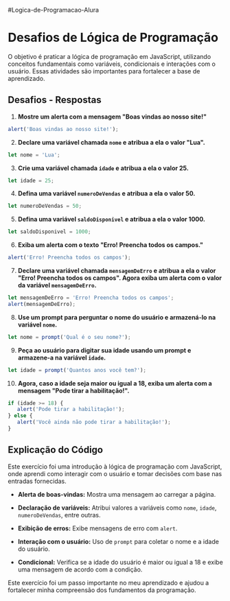#Logica-de-Programacao-Alura

# Desafios de Lógica de Programação

O objetivo é praticar a lógica de programação em JavaScript, utilizando conceitos fundamentais como variáveis, condicionais e interações com o usuário. Essas atividades são importantes para fortalecer a base de aprendizado.

## Desafios - Respostas

1. **Mostre um alerta com a mensagem "Boas vindas ao nosso site!"**


```js
alert('Boas vindas ao nosso site!');
```


2. **Declare uma variável chamada ````nome```` e atribua a ela o valor "Lua".**

```js
let nome = 'Lua';
```


3. **Crie uma variável chamada ```idade``` e atribua a ela o valor 25.**
   
```js
let idade = 25;
```


4. **Defina uma variável ```numeroDeVendas``` e atribua a ela o valor 50.**
   
```js
let numeroDeVendas = 50;
```


5. **Defina uma variável ```saldoDisponivel``` e atribua a ela o valor 1000.**
   
```js
let saldoDisponivel = 1000;
```


6. **Exiba um alerta com o texto "Erro! Preencha todos os campos."**
   
```js
alert('Erro! Preencha todos os campos');
```


7. **Declare uma variável chamada ```mensagemDeErro``` e atribua a ela o valor "Erro! Preencha todos os campos". Agora exiba um alerta com o valor da variável ```mensagemDeErro```.**
   
```js
let mensagemDeErro = 'Erro! Preencha todos os campos';
alert(mensagemDeErro);
```


8. **Use um prompt para perguntar o nome do usuário e armazená-lo na variável ```nome```.**
   
```js
let nome = prompt('Qual é o seu nome?');
```


9. **Peça ao usuário para digitar sua idade usando um prompt e armazene-a na variável ```idade```.**
    
```js
let idade = prompt('Quantos anos você tem?');
```


10. **Agora, caso a idade seja maior ou igual a 18, exiba um alerta com a mensagem "Pode tirar a habilitação!".**
    
 ```js
if (idade >= 18) {
    alert('Pode tirar a habilitação!');
} else {
    alert('Você ainda não pode tirar a habilitação!');
}
```


## Explicação do Código

Este exercício foi uma introdução à lógica de programação com JavaScript, onde aprendi como interagir com o usuário e tomar decisões com base nas entradas fornecidas.

- **Alerta de boas-vindas:** Mostra uma mensagem ao carregar a página.
  
- **Declaração de variáveis:** Atribui valores a variáveis como `nome`, `idade`, `numeroDeVendas`, entre outras.
  
- **Exibição de erros:** Exibe mensagens de erro com `alert`.
  
- **Interação com o usuário:** Uso de `prompt` para coletar o nome e a idade do usuário.
  
- **Condicional:** Verifica se a idade do usuário é maior ou igual a 18 e exibe uma mensagem de acordo com a condição.

Este exercício foi um passo importante no meu aprendizado e ajudou a fortalecer minha compreensão dos fundamentos da programação.
